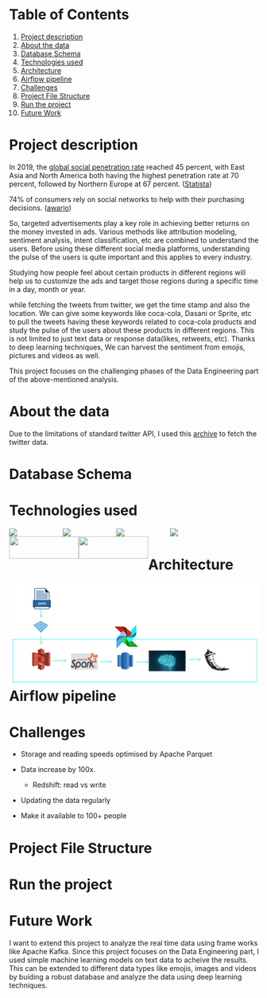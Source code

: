 # Table of Contents
1. [Project description](#Project-description)
2. [About the data](#About-the-data)
3. [Database Schema](#Database-Schema)
4. [Technologies used](#Technologies-used)
5. [Architecture](#Architecture)
6. [Airflow pipeline](#Airflow-pipeline)
7. [Challenges](#Challenges)
8. [Project File Structure](#Project-File-Structure)
9. [Run the project](#Run-the-project)
10. [Future Work](#Future-Work) 

# Project description

In 2019, the [global social penetration rate](https://www.statista.com/statistics/269615/social-network-penetration-by-region/) reached 45 percent, with East Asia and North America both having the highest penetration rate at 70 percent, followed by Northern Europe at 67 percent. ([Statista](https://www.statista.com/topics/1164/social-networks/))

74% of consumers rely on social networks to help with their purchasing decisions. ([awario](https://awario.com/blog/how-social-networks-influence-74-of-shoppers-for-their-purchasing-decisions-today/))

So, targeted advertisements play a key role in achieving better returns on the money invested in ads. Various methods like attribution modeling, sentiment analysis, intent classification, etc are combined to understand the users. Before using these different social media platforms, understanding the pulse of the users is quite important and this applies to every industry.

Studying how people feel about certain products in different regions will help us to customize the ads and target those regions during a specific time in a day, month or year.

while fetching the tweets from twitter, we get the time stamp and also the location. We can give some keywords like coca-cola, Dasani or Sprite, etc to pull the tweets having these keywords related to coca-cola products and study the pulse of the users about these products in different regions. This is not limited to just text data or response data(likes, retweets, etc). Thanks to deep learning techniques, We can harvest the sentiment from emojis, pictures and videos as well.

This project focuses on the challenging phases of the Data Engineering part of the above-mentioned analysis.

# About the data
Due to the limitations of standard twitter API, I used this [archive](https://archive.org/details/twitterstream?and%5B%5D=year%3A%222018%22) to fetch the twitter data. 

# Database Schema

# Technologies used
<img align="left" src="https://upload.wikimedia.org/wikipedia/commons/thumb/9/93/Amazon_Web_Services_Logo.svg/512px-Amazon_Web_Services_Logo.svg.png" width=108>
<img align="left" src="https://upload.wikimedia.org/wikipedia/en/2/29/Apache_Spark_Logo.svg" width=108>
<img align="left" src="https://ncrocfer.github.io/images/airflow-logo.png" width=108>
<img align="left" src="https://cdn.sisense.com/wp-content/uploads/aws-redshift-connector.png" width=108>
<img align="left" src="https://braze-marketing-assets.s3.amazonaws.com/images/partner_logos/amazon-s3.png" width=140, height=45>
<img align="left" src="https://upload.wikimedia.org/wikipedia/commons/3/3c/Flask_logo.svg" width=140, height=45><br />

# Architecture
<img align="left" src="https://github.com/Abhinavkaitha/Data-Engineering-Capstone-Project/blob/master/Images/Screenshot%202020-01-16%20at%204.44.19%20PM.png" >

# Airflow pipeline

# Challenges
- Storage and reading speeds optimised by Apache Parquet

- Data increase by 100x.
    - Redshift: read vs write

- Updating the data regularly

- Make it available to 100+ people

# Project File Structure

# Run the project

# Future Work

I want to extend this project to analyze the real time data using frame works like Apache Kafka. Since this project focuses on the Data Engineering part, I used simple machine learning models on text data to acheive the results. This can be extended to different data types like emojis, images and videos by buiding a robust database and analyze the data using deep learning techniques.
